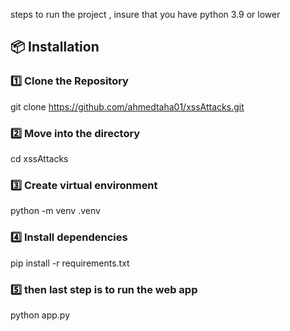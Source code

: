 steps to run the project , insure that you have python 3.9 or lower

## 📦 Installation  

### 1️⃣ Clone the Repository 

 git clone https://github.com/ahmedtaha01/xssAttacks.git

### 2️⃣ Move into the directory
 
 cd xssAttacks

### 3️⃣ Create virtual environment

python -m venv .venv

### 4️⃣ Install dependencies

pip install -r requirements.txt


### 5️⃣ then last step is to run the web app

python app.py
